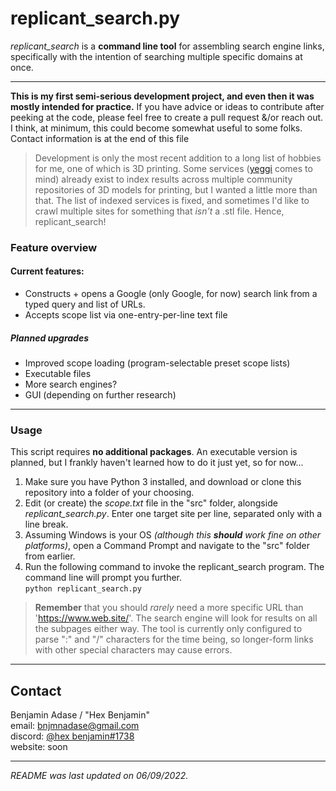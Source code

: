 # replicant_search.py
*replicant_search* is a **command line tool** for assembling search engine links, specifically with the intention of searching multiple specific domains at once.

***

**This is my first semi-serious development project, and even then it was mostly intended for practice.** If you have advice or ideas to contribute after peeking at the code, please feel free to create a pull request &/or reach out. I think, at minimum, this could become somewhat useful to some folks. Contact information is at the end of this file

> Development is only the most recent addition to a long list of hobbies for me, one of which is 3D printing. Some services ([yeggi](https://www.yeggi.com/) comes to mind) already exist to index results across multiple community repositories of 3D models for printing, but I wanted a little more than that. The list of indexed services is fixed, and sometimes I'd like to crawl multiple sites for something that *isn't* a .stl file. Hence, replicant_search!

### Feature overview
#### Current features:
* Constructs + opens a Google (only Google, for now) search link from a typed query and list of URLs.
* Accepts scope list via one-entry-per-line text file

##### Planned upgrades
* Improved scope loading (program-selectable preset scope lists)
* Executable files
* More search engines?
* GUI (depending on further research)

***

### Usage
This script requires **no additional packages**. An executable version is planned, but I frankly haven't learned how to do it just yet, so for now...

1. Make sure you have Python 3 installed, and download or clone this repository into a folder of your choosing.
2. Edit (or create) the *scope.txt* file in the "src" folder, alongside *replicant_search.py*. Enter one target site per line, separated only with a line break.
3. Assuming Windows is your OS *(although this **should** work fine on other platforms)*, open a Command Prompt and navigate to the "src" folder from earlier.
4. Run the following command to invoke the replicant_search program. The command line will prompt you further.  
`python replicant_search.py`

> **Remember**  that you should *rarely* need a more specific URL than 'https://www.web.site/'. The search engine will look for results on all the subpages either way. The tool is currently only configured to parse ":" and "/" characters for the time being, so longer-form links with other special characters may cause errors.

***

## Contact
Benjamin Adase / "Hex Benjamin"  
email: <bnjmnadase@gmail.com>  
discord: [@hex benjamin#1738](https://discord.com/users/215846135649140747)  
website: soon

***

*README was last updated on 06/09/2022.*